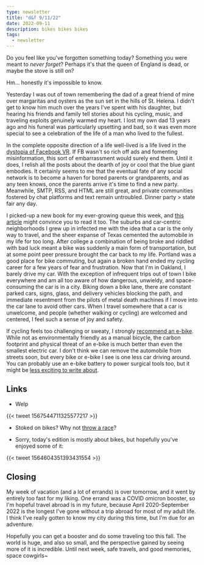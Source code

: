 ```yaml
---
type: newsletter
title: "d&f 9/11/22"
date: 2022-09-11
description: bikes bikes bikes
tags:
  - newsletter
---
```


Do you feel like you've forgotten something today? Something you were meant to _never forget_? Perhaps it's that the queen of England is dead, or maybe the stove is still on? 

Hm... honestly it's impossible to know.

Yesterday I was out of town remembering the dad of a great friend of mine over margaritas and oysters as the sun set in the hills of St. Helena. I didn't get to know him much over the years I've spent with his daughter, but hearing his friends and family tell stories about his cycling, music, and traveling exploits genuinely warmed my heart. I lost my own dad 13 years ago and his funeral was particularly upsetting and bad, so it was even more special to see a celebration of the life of a man who lived to the fullest.

In the complete opposite direction of a life well-lived is a life lived in the [dystopia of Facebook VR](https://slate.com/technology/2022/09/facebook-metaverse-zuckerberg-horizon-worlds-josh-gondelman.html). If FB wasn't so rich off ads and fomenting misinformation, this sort of embarrassment would surely end them. Until it does, I relish all the posts about the dearth of joy or cool that the blue giant embodies. It certainly seems to me that the eventual fate of any social network is to become a haven for bored parents or grandparents, and as any teen knows, once the parents arrive it's time to find a new party. Meanwhile, SMTP, RSS, and HTML are still great, and private communities fostered by chat platforms and text remain untroubled. Dinner party > state fair any day.

I picked-up a new book for my ever-growing queue this week, and [this article](https://www.theguardian.com/environment/bike-blog/2022/aug/31/how-car-culture-colonised-our-thinking-and-our-language) might convince you to read it too. The suburbs and car-centric neighborhoods I grew up in infected me with the idea that a car is the only way to travel, and the sheer expanse of Texas cemented the automobile in my life for too long. After college a combination of being broke and riddled with bad luck meant a bike was suddenly a main form of transportation, but at some point peer pressure brought the car back to my life. Portland was a good place for bike commuting, but again a broken hand ended my cycling career for a few years of fear and frustration. Now that I'm in Oakland, I barely drive my car. With the exception of infrequent trips out of town I bike everywhere and am all too aware of how dangerous, unwieldy, and space-consuming the car is in a city. Biking down a bike lane, there are constant parked cars, signs, glass, and delivery vehicles blocking the path, and immediate resentment from the pilots of metal death machines if I move into the car lane to avoid other cars. When I travel somewhere that a car is unwelcome, and people (whether walking or cycling) are welcomed and centered, I feel such a sense of joy and safety. 

If cycling feels too challenging or sweaty, I strongly [recommend an e-bike](https://craigmod.com/essays/electric_bikes/). While not as environmentally friendly as a manual bicycle, the carbon footprint and physical threat of an e-bike is much better than even the smallest electric car. I don't think we can remove the automobile from streets soon, but every bike or e-bike I see is one less car driving around. You can probably use an e-bike battery to power surgical tools too, but it might be [less exciting to write about](https://www.vice.com/en/article/93aqd7/a-urologist-used-an-electric-truck-to-power-a-vasectomy).

## Links

- Welp

{{< tweet 1567544711325577217 >}}

- Stoked on bikes? Why not [throw a race](https://theradavist.com/how-to-throw-a-cyclocross-race/)?

- Sorry, today's edition is mostly about bikes, but hopefully you've enjoyed some of it:

{{< tweet 1564604351393431554 >}}

## Closing

My week of vacation (and a lot of errands) is over tomorrow, and it went by entirely too fast for my liking. One errand was a COVID omicron booster, so I'm hopeful travel abroad is in my future, because April 2020-September 2022 is the longest I've gone without a trip abroad for most of my adult life. I think I've really gotten to know my city during this time, but I'm due for an adventure. 

Hopefully you can get a booster and do some traveling too this fall. The world is huge, and also so small, and the perspective gained by seeing more of it is incredible. Until next week, safe travels, and good memories, space cowgirls~